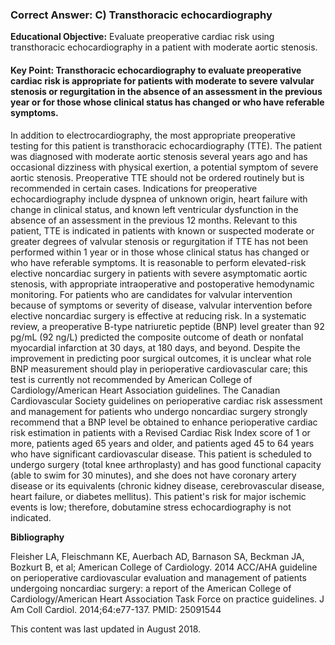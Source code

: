 
### Correct Answer: C) Transthoracic echocardiography 

**Educational Objective:** Evaluate preoperative cardiac risk using transthoracic echocardiography in a patient with moderate aortic stenosis.

#### **Key Point:** Transthoracic echocardiography to evaluate preoperative cardiac risk is appropriate for patients with moderate to severe valvular stenosis or regurgitation in the absence of an assessment in the previous year or for those whose clinical status has changed or who have referable symptoms.

In addition to electrocardiography, the most appropriate preoperative testing for this patient is transthoracic echocardiography (TTE). The patient was diagnosed with moderate aortic stenosis several years ago and has occasional dizziness with physical exertion, a potential symptom of severe aortic stenosis. Preoperative TTE should not be ordered routinely but is recommended in certain cases. Indications for preoperative echocardiography include dyspnea of unknown origin, heart failure with change in clinical status, and known left ventricular dysfunction in the absence of an assessment in the previous 12 months. Relevant to this patient, TTE is indicated in patients with known or suspected moderate or greater degrees of valvular stenosis or regurgitation if TTE has not been performed within 1 year or in those whose clinical status has changed or who have referable symptoms. It is reasonable to perform elevated-risk elective noncardiac surgery in patients with severe asymptomatic aortic stenosis, with appropriate intraoperative and postoperative hemodynamic monitoring. For patients who are candidates for valvular intervention because of symptoms or severity of disease, valvular intervention before elective noncardiac surgery is effective at reducing risk.
In a systematic review, a preoperative B-type natriuretic peptide (BNP) level greater than 92 pg/mL (92 ng/L) predicted the composite outcome of death or nonfatal myocardial infarction at 30 days, at 180 days, and beyond. Despite the improvement in predicting poor surgical outcomes, it is unclear what role BNP measurement should play in perioperative cardiovascular care; this test is currently not recommended by American College of Cardiology/American Heart Association guidelines. The Canadian Cardiovascular Society guidelines on perioperative cardiac risk assessment and management for patients who undergo noncardiac surgery strongly recommend that a BNP level be obtained to enhance perioperative cardiac risk estimation in patients with a Revised Cardiac Risk Index score of 1 or more, patients aged 65 years and older, and patients aged 45 to 64 years who have significant cardiovascular disease.
This patient is scheduled to undergo surgery (total knee arthroplasty) and has good functional capacity (able to swim for 30 minutes), and she does not have coronary artery disease or its equivalents (chronic kidney disease, cerebrovascular disease, heart failure, or diabetes mellitus). This patient's risk for major ischemic events is low; therefore, dobutamine stress echocardiography is not indicated.

**Bibliography**

Fleisher LA, Fleischmann KE, Auerbach AD, Barnason SA, Beckman JA, Bozkurt B, et al; American College of Cardiology. 2014 ACC/AHA guideline on perioperative cardiovascular evaluation and management of patients undergoing noncardiac surgery: a report of the American College of Cardiology/American Heart Association Task Force on practice guidelines. J Am Coll Cardiol. 2014;64:e77-137. PMID: 25091544

This content was last updated in August 2018.